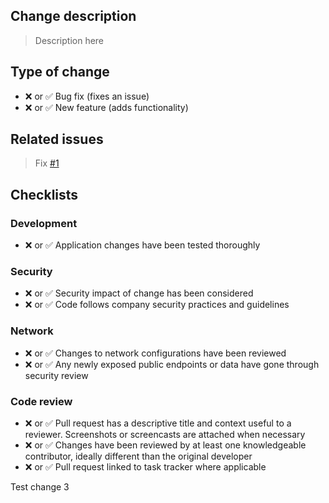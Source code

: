 ## Change description

> Description here


## Type of change
- ❌ or ✅ Bug fix (fixes an issue)
- ❌ or ✅ New feature (adds functionality)

## Related issues

> Fix [#1]() 

## Checklists

### Development

[//]: # (- [ ] Lint rules pass locally)
- ❌ or ✅ Application changes have been tested thoroughly

[//]: # (- [ ] Automated tests covering modified code pass)

### Security

- ❌ or ✅ Security impact of change has been considered
- ❌ or ✅ Code follows company security practices and guidelines

### Network

- ❌ or ✅ Changes to network configurations have been reviewed
- ❌ or ✅ Any newly exposed public endpoints or data have gone through security review

### Code review

- ❌ or ✅ Pull request has a descriptive title and context useful to a reviewer. Screenshots or screencasts are attached when necessary
- ❌ or ✅ Changes have been reviewed by at least one knowledgeable contributor, ideally different than the original developer
- ❌ or ✅ Pull request linked to task tracker where applicable

[//]: # (- [ ] "Ready for review" label attached and reviewers assigned)
Test change 3